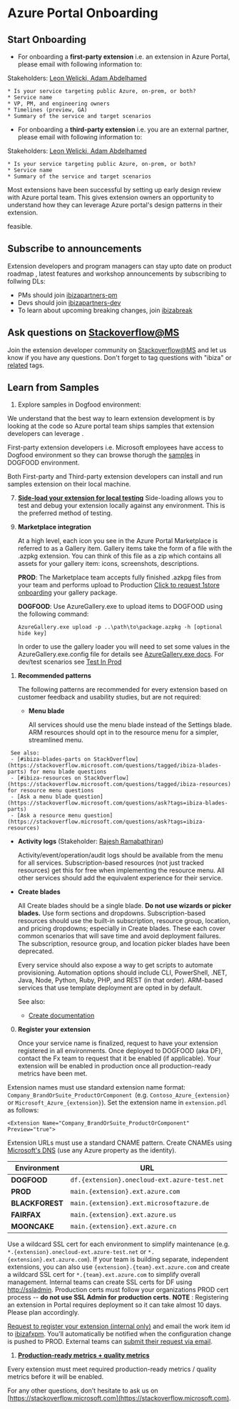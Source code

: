 # Azure Portal Onboarding
<!-- TODO:  deprecate the following  section of this document by removing it.  It has been  replaced by  portalfx-extensions-contacts.md -->

## Start Onboarding

* For onboarding a **first-party extension** i.e. an extension  in Azure Portal, please email with following information to:

Stakeholders: [Leon Welicki, Adam Abdelhamed](mailto:ibiza-onboading-kick@microsoft.com?subject=Azure%20portal%20onboarding)

<!-- TODO:  deprecate the preceding section of this document by removing it.  It has been  replaced by  portalfx-extensions-contacts.md -->

<!-- TODO:  deprecate the following  section of this document by removing it.  It has been  replaced by  portalfx-extensions-forDevelopers-procedures.md -->
    * Is your service targeting public Azure, on-prem, or both?
    * Service name
    * VP, PM, and engineering owners
    * Timelines (preview, GA)
    * Summary of the service and target scenarios

* For onboarding a **third-party extension** i.e. you are an external partner, please email with following information to:

Stakeholders: [Leon Welicki, Adam Abdelhamed](mailto:ibiza-onboading-kick@microsoft.com?subject=Azure%20portal%20onboarding)

    * Is your service targeting public Azure, on-prem, or both?
    * Service name
    * Summary of the service and target scenarios


Most extensions have been successful by setting up early design review with Azure portal team. This gives extension owners an opportunity to understand how they can leverage Azure portal's design patterns in their extension.

feasible.

## Subscribe to announcements

Extension developers and program managers can stay upto date on product roadmap , latest features and workshop announcements by subscribing  to follwing DLs:

* PMs should join [ibizapartners-pm](http://igroup/join/ibizapartners-pm)
* Devs should join [ibizapartners-dev](http://igroup/join/ibizapartners-dev)
* To learn about upcoming breaking changes, join [ibizabreak](http://igroup/join/ibizabreak)


## Ask questions on [Stackoverflow@MS](https://stackoverflow.microsoft.com)

Join the extension developer community on [Stackoverflow@MS](https://stackoverflow.microsoft.com)  and let us know if you have any questions. Don't forget to tag questions with "ibiza" or [related](portalfx-stackoverflow.md) tags.
<!-- TODO:  deprecate the preceding  section of this document by removing it.  It has been  replaced by  portalfx-extensions-forDevelopers-procedures.md -->
<!-- TODO:  deprecate the following  section of this document by removing it.  It has been  replaced by  top-extensions-samples.md -->
## Learn from Samples

1. Explore samples in Dogfood environment:

We understand that the best way to learn extension development is by looking at the code so Azure portal team ships samples that extension developers can leverage .

First-party extension developers i.e. Microsoft employees have access to Dogfood environment so they can browse thorugh the [samples](http://aka.ms/portalfx/samples#blade/SamplesExtension/SDKBlade) in DOGFOOD environment.

Both First-party and Third-party extension developers can install and run samples extension on their local machine.
<!-- TODO:  deprecate the preceding  section of this document by removing it.  It has been  replaced by  top-extensions-samples.md -->
<!-- TODO:  deprecate the following   section of this document by removing it.  It has been  replaced by  portalfx-extensions-testing-in-production-overview.md -->

7. **[Side-load your extension for local testing](/portal-sdk/generated/index-portalfx-extension-development.md#debugging-testing-in-production)**
   Side-loading allows you to test and debug your extension locally against any environment. This is the preferred method of testing.
<!-- TODO:  deprecate the preceding  section of this document by removing it.  It has been  replaced by  portalfx-extensions-testing-in-production-overview.md -->
<!-- TODO:  deprecate the following  section of this document by removing it.  It has been  replaced by  portalfx-extensions-onboarding-procedures.md -->
9. **Marketplace integration**

   At a high level, each icon you see in the Azure Portal Marketplace is referred to as a Gallery item. Gallery items
   take the form of a file with the .azpkg extension. You can think of this file as a zip which contains all assets for
   your gallery item: icons, screenshots, descriptions.

   **PROD**: The Marketplace team accepts fully finished .azkpg files from your team and performs upload to Production <a HREF="mailto:1store@microsoft.com?subject=Marketplace Onboarding Request&body=Attach your *.azpkg to this email, fill in the replacements and send.%0A%0AHi 1store, I would like to onboard the attached package to Prod. %0A%0AIn addition to the Marketplace I &lt;do/don't&gt; want to be included in the '+' New flyout experience">Click to request 1store onboarding</a> your gallery package.

   **DOGFOOD**: Use AzureGallery.exe to upload items to DOGFOOD using the following command:

   `AzureGallery.exe upload -p ..\path\to\package.azpkg -h [optional hide key]`

   In order to use the gallery loader you will need to set some values in the AzureGallery.exe.config file for details see [AzureGallery.exe docs](../../gallery-sdk/generated/index-gallery.md#gallery-item-specificiations). For dev/test scenarios see [Test In Prod](../../gallery-sdk/generated/index-gallery.md##gallery-package-development-and-debugging-testing-in-production)

<!-- TODO:  deprecate the preceding  section of this document by removing it.  It has been  replaced by  portalfx-extensions-onboarding-procedures.md -->


1. **Recommended patterns**

   The following patterns are recommended for every extension based on customer feedback and usability studies, but are
   not required:

   - **Menu blade**

     All services should use the menu blade instead of the Settings blade. ARM resources should opt in to the resource
     menu for a simpler, streamlined menu.
<!-- TODO:  deprecate the following   section of this document by removing it.  It has been  replaced by  portalfx-stackoverflow.md -->
     See also:
     - [#ibiza-blades-parts on StackOverflow](https://stackoverflow.microsoft.com/questions/tagged/ibiza-blades-parts) for menu blade questions
     - [#ibiza-resources on StackOverflow](https://stackoverflow.microsoft.com/questions/tagged/ibiza-resources) for resource menu questions
     - [Ask a menu blade question](https://stackoverflow.microsoft.com/questions/ask?tags=ibiza-blades-parts)
     - [Ask a resource menu question](https://stackoverflow.microsoft.com/questions/ask?tags=ibiza-resources)
<!-- TODO:  deprecate the preceding  section of this document by removing it.  It has been  replaced by  portalfx-stackoverflow.md -->
   - **Activity logs** (Stakeholder: [Rajesh Ramabathiran](mailto:ibiza-activity-logs@microsoft.com))

      Activity/event/operation/audit logs should be available from the menu for all services. Subscription-based
      resources (not just tracked resources) get this for free when implementing the resource menu. All other services
      should add the equivalent experience for their service.

   - **Create blades**

     All Create blades should be a single blade. **Do not use wizards or picker blades.** Use form sections and
     dropdowns. Subscription-based resources should use the built-in subscription, resource group, location, and
     pricing dropdowns; especially in Create blades. These each cover common scenarios that will save time and avoid
     deployment failures. The subscription, resource group, and location picker blades have been deprecated.

     Every service should also expose a way to get scripts to automate provisioning. Automation options should include
     CLI, PowerShell, .NET, Java, Node, Python, Ruby, PHP, and REST (in that order). ARM-based services that use
     template deployment are opted in by default.

     See also:
     - [Create documentation](/portal-sdk/generated/index-portalfx-extension-development.md#common-scenarios-building-create-experiences)
     <!-- TODO:  deprecate the following   section of this document by removing it.  It has been  replaced by  portalfx-stackoverflow.md --
     - [#ibiza-create on StackOverflow](https://stackoverflow.microsoft.com/questions/tagged/ibiza-create)
     - [Ask a question](https://stackoverflow.microsoft.com/questions/ask?tags=ibiza-create)
     <!-- TODO:  deprecate the preceding  section of this document by removing it.  It has been  replaced by  portalfx-stackoverflow.md --

   - **Browse (resource list) blades**

      All Browse blades should have:
      - "Add" command to help customers create new resources quickly
      - Context menu commands in the "..." menu for each row
      - Show all resource properties in the column chooser

      See also:
      - [Browse documentation](portalfx-browse.md)
      - [Asset documentation](portalfx-assets.md)
      - [#ibiza-browse on StackOverflow](https://stackoverflow.microsoft.com/questions/tagged/ibiza-browse)
      - [Ask a question](https://stackoverflow.microsoft.com/questions/ask?tags=ibiza-browse)

   - **Export template / RP schema**

     ARM RPs must provide a schema for all tracked and nested resource types to ensure they support the export template
     capability. Export template is enabled by default from the resource menu.

     See also:
     - [RP schema documentation](http://aka.ms/rpschema)

     <!-- TODO:  deprecate the following   section of this document by removing it.  It has been  replaced by portalfx-extensions-forDevelopers-procedures.md  -->
     
0. **Register your extension**

   Once your service name is finalized, request to have your extension registered in all environments. Once deployed to
   DOGFOOD (aka DF), contact the Fx team to request that it be enabled (if applicable). Your extension will be enabled
   in production once all production-ready metrics have been met.
  <!-- TODO:  deprecate the preceding    section of this document by removing it.  It has been  replaced by portalfx-extensions-forDevelopers-procedures.md  -->
  
  <!-- TODO:  deprecate the following   section of this document by removing it.  It has been  replaced by      portalfx-extensions-configuration-overview.md  -->

   Extension names must use standard extension name format: `Company_BrandOrSuite_ProductOrComponent` 
   (e.g. `Contoso_Azure_{extension}` or `Microsoft_Azure_{extension}`). Set the extension name in `extension.pdl` as
   follows:

   `<Extension Name="Company_BrandOrSuite_ProductOrComponent" Preview="true">`
  <!-- TODO:  deprecate the preceding    section of this document by removing it.  It has been  replaced by      portalfx-extensions-configuration-overview.md  -->

<!--  TODO:  Deprecate the following section of this document by removing it and replacing it with a link to portalfx-extensions-cnames.md  -->
   Extension URLs must use a standard CNAME pattern. Create CNAMEs using
   [Microsoft's DNS](http://msinterface/form.aspx?ID=4260) (use any Azure property as the identity).

   | Environment     | URL |
   | --------------- | ----- |
   | **DOGFOOD**     | `df.{extension}.onecloud-ext.azure-test.net` |
   | **PROD**        | `main.{extension}.ext.azure.com` |
   | **BLACKFOREST** | `main.{extension}.ext.microsoftazure.de` |
   | **FAIRFAX**     | `main.{extension}.ext.azure.us` |
   | **MOONCAKE**    | `main.{extension}.ext.azure.cn` |

<!--  TODO:  Deprecate the previous  section of this document by removing it and replacing it with a link to portalfx-extensions-cnames.md  -->

<!-- TODO:  deprecate the following  section of this document by removing it.  It has been  replaced by portalfx-extensions-faq-forDevelopers.md  -->
   Use a wildcard SSL cert for each environment to simplify maintenance (e.g. `*.{extension}.onecloud-ext.azure-test.net`
   or `*.{extension}.ext.azure.com`). If your team is building separate, independent extensions, you can also use
   `{extension}.{team}.ext.azure.com` and create a wildcard SSL cert for `*.{team}.ext.azure.com` to simplify overall
   management. Internal teams can create SSL certs for DF using [http://ssladmin](http://ssladmin). Production certs
   must follow your organizations PROD cert process -- **do not use SSL Admin for production certs**.
   **NOTE** : Registering an extension in Portal requires deployment so it can take almost 10 days. Please plan accordingly.


   [Request to register your extension (internal only)](https://aka.ms/portalfx/newextension) and email the work item id
   to [ibizafxpm](mailto:ibizafxpm@microsoft.com?subject=Register%20extension). You'll automatically be notified when the
   configuration change is pushed to PROD. External teams can
   <a href="mailto:ibizafxpm@microsoft.com?subject=[Onboarding Request] Add &lt;Name&gt; extension to the portal&body=Extension name:  Company_[BrandOrSuite_]ProductOrComponent (e.g. Contoso_SomeSku_SomeProduct or Contoso_SomeProduct)%0A%0AURLs  (must adhere to pattern)%0APROD-- main.&lt;extension&gt;.ext.contoso.com%0A%0AContact info%0ABusiness Contacts:_________%0ADev leads: _________%0APROD on-call email: _________%0A">submit their request via email</a>.
<!-- TODO:  deprecate the preceding   section of this document by removing it.  It has been  replaced by portalfx-extensions-faq-forDevelopers.md  -->

<!-- TODO:  deprecate the following  section of this document by removing it.  It has been  replaced by portalfx-extensions-onboarding-criteria in the portalfx-extensions-onboarding.md document.   -->

1. **[Production-ready metrics  + quality metrics](portalfx-onboarding-exitcriteria.md)**
<!-- TODO:  deprecate the preceding   section of this document by removing it.  It has been  replaced by portalfx-extensions-onboarding-criteria in the portalfx-extensions-onboarding.md document.   -->


<!-- TODO:  deprecate the following    section of this document by removing it.  It has been  replaced by portalfx-extensions-faq-forDevelopers.md  -->
   Every extension must meet required production-ready metrics / quality metrics before it will be enabled.

For any other questions, don’t hesitate to ask us on [https://stackoverflow.microsoft.com](https://stackoverflow.microsoft.com).
<!-- TODO:  deprecate the preceding   section of this document by removing it.  It has been  replaced by portalfx-extensions-faq-forDevelopers.md  -->